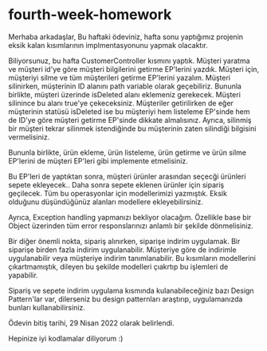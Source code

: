 # fourth-week-homework

Merhaba arkadaşlar,
Bu haftaki ödeviniz, hafta sonu yaptığımız projenin eksik kalan kısımlarının implmentasyonunu yapmak olacaktır. 

Biliyorsunuz, bu hafta CustomerController kısmını yaptık. Müşteri yaratma ve müşteri id'ye göre müşteri bilgilerini getirme EP'lerini yazdık.
Müşteri için, müşteriyi silme ve tüm müşterileri getirme EP'lerini yazalım. Müşteri silinirken, müşterinin ID alanını path variable olarak geçebiliriz.
Bununla birlikte, müşteri üzerinde isDeleted alanı eklemeniz gerekecek. Müşteri silinince bu alanı true'ye çekeceksiniz. Müşteriler getirilirken de eğer müşterinin statüsü isDeleted ise bu müşteriyi hem listeleme EP'sinde hem de ID'ye göre müşteri getirme EP'sinde dikkate almalısınız. Ayrıca, silinmiş bir müşteri tekrar silinmek istendiğinde bu müşterinin zaten silindiği bilgisini vermelisiniz.

Bununla birlikte, ürün ekleme, ürün listeleme, ürün getirme ve ürün silme EP'lerini de müşteri EP'leri gibi implemente etmelisiniz.

Bu EP'leri de yaptıktan sonra, müşteri ürünler arasından seçecği ürünleri sepete ekleyecek.. Daha sonra sepete eklenen ürünler için sipariş geçilecek. 
Tüm bu operasyonlar için modellerimizi yazmıştık. Eksik olduğunu düşündüğünüz alanları modellere ekleyebilirsiniz.

Ayrıca, Exception handling yapmanızı bekliyor olacağım. Özellikle base bir Object üzerinden tüm error responslarınızı anlamlı bir şekilde dönmelisiniz.

Bir diğer önemli nokta, sipariş alınırken, siparişe indirim uygulamak. Bir siparişe birden fazla indirim uygulanabilir. Müşteriye göre de indirimle uygulanabilir veya müşteriye indirim tanımlanabilir. Bu kısımların modellerini çıkartmamıştık, dileyen bu şekilde modelleri çıakrtıp bu işlemleri de yapabilir. 

Sipariş ve sepete indirim uygulama kısmında kulanabileceğiniz bazı Design Pattern'lar var, dilerseniz bu design patternları araştırıp, uygulamanızda bunları kullanabilirsiniz. 

Ödevin bitiş tarihi, 29 Nisan 2022 olarak belirlendi. 

Hepinize iyi kodlamalar diliyorum :)
